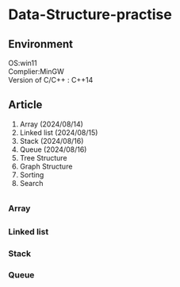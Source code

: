 # Data-Structure-practise
## Environment
OS:win11  
Complier:MinGW  
Version of C/C++ : C++14

## Article 
1. Array (2024/08/14)
2. Linked list (2024/08/15)
3. Stack (2024/08/16)
4. Queue (2024/08/16)
5. Tree Structure
6. Graph Structure
7. Sorting
8. Search


##

### Array　

### Linked list　

### Stack

### Queue
